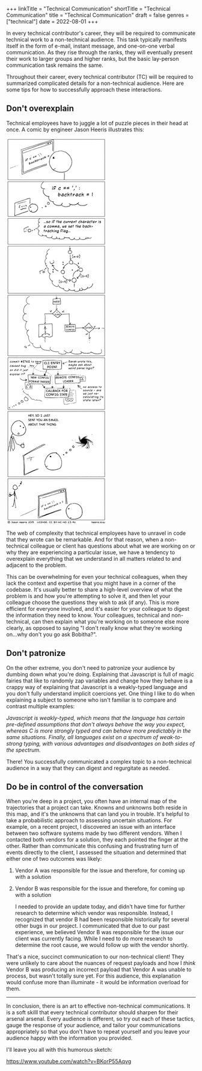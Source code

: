 +++
linkTitle = "Technical Communication"
shortTitle = "Technical Communication"
title = "Technical Communication"
draft = false
genres = ["technical"]
date = 2022-08-01
+++

In every technical contributor's career, they will be required to communicate technical work to a non-technical audience. This task typically manifests itself in the form of e-mail, instant message, and one-on-one verbal communication. As they rise through the ranks, they will eventually present their work to larger groups and higher ranks, but the basic lay-person communication task remains the same.

Throughout their career, every technical contributor (TC) will be required to summarized complicated details for a non-technical audience. 
Here are some tips for how to successfully approach these interactions.

## Don't overexplain

Technical employees have to juggle a lot of puzzle pieces in their head at once. A comic by engineer Jason Heeris illustrates this:

![Programmer Interrupted](heeris-2013.png)

The web of complexity that technical employees have to unravel in code that they wrote can be remarkable. And for that reason, when a non-technical colleague or client has questions about what we are working on or why they are experiencing a particular issue, we have a tendency to overexplain everything that we understand in all matters related to and adjacent to the problem.

This can be overwhelming for even your technical colleagues, when they lack the context and expertise that you might have in a corner of the codebase. It's usually better to share a high-level overview of what the problem is and how you're attempting to solve it, and then let your colleague choose the questions they wish to ask (if any). This is more efficient for everyone involved, and it's easier for your colleague to digest the information they need to know. Your colleagues, technical and non-technical, can then explain what you're working on to someone else more clearly, as opposed to saying "I don't really know what they're working on...why don't you go ask Bobitha?".

## Don't patronize

On the other extreme, you don't need to patronize your audience by dumbing down what you're doing. Explaining that Javascript is full of magic fairies that like to randomly zap variables and change how they behave is a crappy way of explaining that Javascript is a weakly-typed language and you don't fully understand implicit coercions yet. One thing I like to do when explaining a subject to someone who isn't familiar is to compare and contrast multiple examples:

 _Javascript is weakly-typed, which means that the language has certain pre-defined assumptions that don't always behave the way you expect, whereas C is more strongly typed and can behave more predictably in the same situations. Finally, all languages exist on a spectrum of weak-to-strong typing, with various advantages and disadvantages on both sides of the spectrum._

There! You successfully communicated a complex topic to a non-technical audience in a way that they can digest and regurgitate as needed.

## Do be in control of the conversation

   When you're deep in a project, you often have an internal map of the trajectories that a project can take. Knowns and unknowns both reside in this map, and it's the unknowns that can land you in trouble. It's helpful to take a probabilistic approach to assessing uncertain situations. For example, on a recent project, I discovered an issue with an interface between two software systems made by two different vendors. When I contacted both vendors for a solution, they each pointed the finger at the other. Rather than communicate this confusing and frustrating turn of events directly to the client, I assessed the situation and determined that either one of two outcomes was likely:

1. Vendor A was responsible for the issue and therefore, for coming up with a solution

2. Vendor B was responsible for the issue and therefore, for coming up with a solution

   I needed to provide an update today, and didn't have time for further research to determine which vendor was responsible. Instead, I recognized that vendor B had been responsible historically for several other bugs in our project. I communicated that due to our past experience, we believed Vendor B was responsible for the issue our client was currently facing. While I need to do more research to determine the root cause, we would follow up with the vendor shortly.

That's a nice, succinct communication to our non-technical client! They were unlikely to care about the nuances of request payloads and how I _think_ Vendor B was producing an incorrect payload that Vendor A was unable to process, but wasn't totally sure yet. For this audience, this explanation would confuse more than illuminate - it would be information overload for them.

----

In conclusion, there is an art to effective non-technical communications. It is a soft skilll that every technical contributor should sharpen for their arsenal arsenal. Every audience is different, so try out each of these tactics, gauge the response of your audience, and tailor your communications appropriately so that you don't have to repeat yourself and you leave your audience happy with the information you provided.

I'll leave you all with this humorous sketch:

https://www.youtube.com/watch?v=BKorP55Aqvg


